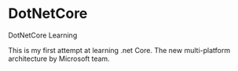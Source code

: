 # DotNetCore
DotNetCore Learning 

This is my first attempt at learning .net Core. The new multi-platform architecture by Microsoft team.
